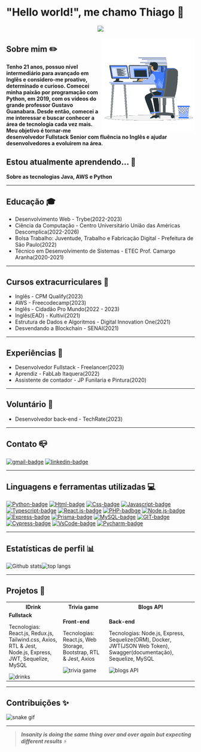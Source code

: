 # "Hello world!", me chamo Thiago 👋

<p align="center">
  <a href="https://github.com/DenverCoder1/readme-typing-svg"><img src="https://readme-typing-svg.herokuapp.com?font=Time+New+Roman&color=cyan&size=25&center=true&vCenter=true&width=600&height=100&duration=2000&pause=1000&lines=Inglês+Avançado+🇺🇸;Desenvolvedor+Fullstack+⚡;Graduação+em+Ciência+da+Computação+🖥️;Proativo/determinado/Curioso+✨;Amo+aprender+coisas+novas+💙;"></a>
</p>


<picture> <img align="right" src="https://github.com/0xAbdulKhalid/0xAbdulKhalid/raw/main/assets/mdImages/Right_Side.gif" width = 250px></picture>
## Sobre mim ✏️
   **Tenho 21 anos, possuo nível intermediário para avançado em Inglês e considero-me proativo, determinado e curioso. Comecei minha paixão por programação com Python, em 2019, com os vídeos do grande professor Gustavo Guanabara. Desde então, comecei a me interessar e buscar conhecer a área de tecnologia cada vez mais. Meu objetivo é tornar-me desenvolvedor Fullstack Senior com fluência no Inglês e ajudar desenvolvedores a evoluirem na área.**

## Estou atualmente aprendendo... 🌱
  **Sobre as tecnologias Java, AWS e Python**

---

## Educação 🎓
* Desenvolvimento Web - Trybe(2022-2023)
* Ciência da Computação - Centro Universitário União das Américas Descomplica(2022-2026)
* Bolsa Trabalho: Juventude, Trabalho e Fabricação Digital - Prefeitura de São Paulo(2022)
* Técnico em Desenvolvimento de Sistemas - ETEC Prof. Camargo Aranha(2020-2021)

---

## Cursos extracurriculares 📖
* Inglês - CPM Qualify(2023)
* AWS - Freecodecamp(2023)
* Inglês - Cidadão Pro Mundo(2022 - 2023)
* Inglês(EAD) - Kultivi(2021)
* Estrutura de Dados e Algoritmos - Digital Innovation One(2021)
* Desvendando a Blockchain - SENAI(2021)

---

## Experiências 👔
* Desenvolvedor Fullstack - Freelancer(2023)
* Aprendiz - FabLab Itaquera(2022)
* Assistente de contador - JP Funilaria e Pintura(2020)

---

## Voluntário 🚀
* Desenvolvedor back-end - TechRate(2023)

--- 

## Contato 📪

[![gmail-badge][gmail-img]][gmail]
[![linkedin-badge][linkedin-img]][linkedin]

[gmail-img]: https://img.shields.io/badge/Gmail-D14836?style=for-the-badge&logo=gmail&logoColor=white
[gmail]: mailto:thiagodias.db15@gmail.com

[linkedin-img]: https://img.shields.io/badge/LinkedIn-0077B5?style=for-the-badge&logo=linkedin&logoColor=white
[linkedin]: https://www.linkedin.com/in/thiago-dias-dev/

---
## Linguagens e ferramentas utilizadas 💻
[![Python-badge][python-img]][python]
[![Html-badge][html-img]][html]
[![Css-badge][css-img]][css]
[![Javascript-badge][javascript-img]][javascript]
[![Typescript-badge][typescript-img]][typescript]
[![React.js-badge][react-img]][react]
[![PHP-badbge][php-img]][php]
[![Node.js-badge][nodejs-img]][nodejs]
[![Express-badge][express-img]][express]
[![Prisma-badge][prisma-img]][prisma]
[![MySQL-badge][mysql-img]][mysql]
[![GIT-badge][git-img]][git]
[![Cypress-badge][cypress-img]][cypress]
[![VsCode-badge][vscode-img]][vscode]
[![Pycharm-badge][pycharm-img]][pycharm]

[html-img]: https://img.shields.io/badge/-html-orange?logo=html&logoColor=white&style=for-the-badge
[html]: https://developer.mozilla.org/en-US/docs/Web/HTML

[css-img]: https://img.shields.io/badge/-css-blue?logo=css&logoColor=white&style=for-the-badge
[css]: https://developer.mozilla.org/en-US/docs/Web/CSS

[prisma-img]: https://img.shields.io/badge/-Prisma-lightgrey?logo=prisma&logoColor=black&style=for-the-badge
[prisma]: https://prisma.io

[react-img]: https://img.shields.io/badge/-ReactJs-61DAFB?logo=react&logoColor=white&style=for-the-badge
[react]: https://reactjs.org/

[python-img]: https://img.shields.io/badge/Python-FFD43B?style=for-the-badge&logo=python&logoColor=darkgreen
[python]: https://www.python.org/

[javascript-img]: https://img.shields.io/badge/JavaScript-323330?style=for-the-badge&logo=javascript&logoColor=F7DF1E
[javascript]: https://www.javascript.com/

[typescript-img]: https://img.shields.io/badge/TypeScript-007ACC?style=for-the-badge&logo=typescript&logoColor=white
[typescript]: https://www.typescriptlang.org/

[php-img]: https://img.shields.io/badge/PHP-777BB4?style=for-the-badge&logo=php&logoColor=white
[php]: https://www.php.net/

[mysql-img]: https://img.shields.io/badge/MySQL-00000F?style=for-the-badge&logo=mysql&logoColor=white
[mysql]: https://www.mysql.com/

[nodejs-img]: https://img.shields.io/badge/Node.js-43853D?style=for-the-badge&logo=node-dot-js&logoColor=white
[nodejs]: https://nodejs.org/en/

[express-img]: https://img.shields.io/badge/-express-white?logo=express&logoColor=black&style=for-the-badge
[express]: https://expressjs.com/

[git-img]: https://img.shields.io/badge/Git-F05032?style=for-the-badge&logo=git&logoColor=white
[git]: https://git-scm.com/

[cypress-img]: https://img.shields.io/badge/Cypress-17202C?style=for-the-badge&logo=cypress&logoColor=white
[cypress]: https://www.cypress.io/

[vscode-img]: https://img.shields.io/badge/Visual_Studio_Code-0078D4?style=for-the-badge&logo=visual%20studio%20code&logoColor=white
[vscode]: https://code.visualstudio.com/

[pycharm-img]: https://img.shields.io/badge/pycharm-143?style=for-the-badge&logo=pycharm&logoColor=black&color=black&labelColor=green
[pycharm]: https://www.jetbrains.com/pt-br/pycharm/download/

---
## Estatísticas de perfil 📊
<img align="left" src="https://github-readme-stats.vercel.app/api?username=zThiago15&theme=tokyonight&show_icons=true)](https://github.com/anuraghazra/github-readme-stats" alt="Github stats" />

<img src="https://github-readme-stats.vercel.app/api/top-langs/?username=zThiago15&theme=tokyonight&layout=compact&show_icons=true)](https://github.com/anuraghazra/github-readme-stats" alt="top langs" />

<br/>

---

## Projetos 🎨

<table>
  <tr>
    <th>IDrink</th>
    <th>Trivia game</th>
    <th>Blogs API</th>
  </tr>
  <tr>
    <td>
      <strong>Fullstack</strong>
      <p>Tecnologias: React.js, Redux.js, Tailwind.css, Axios, RTL & Jest, Node.js, Express, JWT, Sequelize, MySQL</p>
            <img width="300px" height="120px" src="https://user-images.githubusercontent.com/61299540/223302335-5b3192cc-58b9-466e-94a2-3e1df6ed8df8.png" alt="drinks" />
    </td>
    <td>
      <strong>Front-end</strong>
      <p>Tecnologias: React.js, Web Storage, Bootstrap, RTL & Jest, Axios </p>
            <img width="300px" height="120px" src="https://user-images.githubusercontent.com/61299540/223304713-484f6896-fe37-43a0-94bf-88c563c7a620.png" alt="trivia game" />
    </td>
    <td>      
      <strong>Back-end</strong>
      <p>Tecnologias: Node.js, Express, Sequelize(ORM), Docker, JWT(JSON Web Token), Swagger(documentação), Sequelize, MySQL </p>
      <img width="300px" height="120px" src="https://user-images.githubusercontent.com/61299540/223304467-c3d02163-a9fd-4082-b3ec-0121ae5a4b1b.png" alt="blogs API" />
    </td>
  </tr>
</table>

--- 

## Contribuições ✨
![snake gif](https://github.com/zthiago15/zthiago15/blob/output/github-contribution-grid-snake.gif)

---

>__*Insanity is doing the same thing over and over again but expecting different results*__ ⚡

